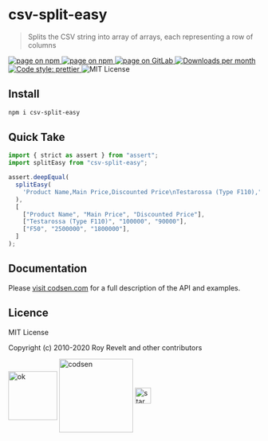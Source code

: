 # csv-split-easy

> Splits the CSV string into array of arrays, each representing a row of columns

<div class="package-badges">
  <a href="https://www.npmjs.com/package/csv-split-easy" rel="nofollow noreferrer noopener">
    <img src="https://img.shields.io/badge/-npm-blue?style=flat-square" alt="page on npm">
  </a>
  <a href="https://codsen.com/os/csv-split-easy" rel="nofollow noreferrer noopener">
    <img src="https://img.shields.io/badge/-Codsen-blue?style=flat-square" alt="page on npm">
  </a>
  <a href="https://gitlab.com/codsen/codsen/tree/master/packages/csv-split-easy" rel="nofollow noreferrer noopener">
    <img src="https://img.shields.io/badge/-GitLab-blue?style=flat-square" alt="page on GitLab">
  </a>
  <a href="https://npmcharts.com/compare/csv-split-easy?interval=30" rel="nofollow noreferrer noopener" target="_blank">
    <img src="https://img.shields.io/npm/dm/csv-split-easy.svg?style=flat-square" alt="Downloads per month">
  </a>
  <a href="https://prettier.io" rel="nofollow noreferrer noopener" target="_blank">
    <img src="https://img.shields.io/badge/code_style-prettier-brightgreen.svg?style=flat-square" alt="Code style: prettier">
  </a>
  <img src="https://img.shields.io/badge/licence-MIT-brightgreen.svg?style=flat-square" alt="MIT License">
</div>

## Install

```bash
npm i csv-split-easy
```

## Quick Take

```js
import { strict as assert } from "assert";
import splitEasy from "csv-split-easy";

assert.deepEqual(
  splitEasy(
    'Product Name,Main Price,Discounted Price\nTestarossa (Type F110),"100,000","90,000"\nF50,"2,500,000","1,800,000"'
  ),
  [
    ["Product Name", "Main Price", "Discounted Price"],
    ["Testarossa (Type F110)", "100000", "90000"],
    ["F50", "2500000", "1800000"],
  ]
);
```

## Documentation

Please [visit codsen.com](https://codsen.com/os/csv-split-easy/) for a full description of the API and examples.

## Licence

MIT License

Copyright (c) 2010-2020 Roy Revelt and other contributors

<img src="https://codsen.com/images/png-codsen-ok.png" width="98" alt="ok" align="center"> <img src="https://codsen.com/images/png-codsen-1.png" width="148" alt="codsen" align="center"> <img src="https://codsen.com/images/png-codsen-star-small.png" width="32" alt="star" align="center">
